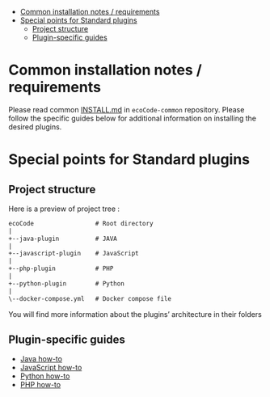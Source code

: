 - [Common installation notes / requirements](#common-installation-notes--requirements)
- [Special points for Standard plugins](#special-points-for-standard-plugins)
  - [Project structure](#project-structure)
  - [Plugin-specific guides](#plugin-specific-guides)

Common installation notes / requirements
========================================

Please read common [INSTALL.md](https://github.com/green-code-initiative/ecoCode-common/blob/main/doc/INSTALL.md)
in `ecoCode-common` repository. Please follow the specific guides below for additional information on installing the
desired plugins.

Special points for Standard plugins
=================================

Project structure
-----------------

Here is a preview of project tree :

```txt
ecoCode                 # Root directory
|
+--java-plugin          # JAVA
|
+--javascript-plugin    # JavaScript
|
+--php-plugin           # PHP
|
+--python-plugin        # Python
|
\--docker-compose.yml   # Docker compose file
```

You will find more information about the plugins’ architecture in their folders

Plugin-specific guides
----------------------

- [Java how-to](java-plugin/README.md)
- [JavaScript how-to](javascript-plugin/README.md)
- [Python how-to](python-plugin/README.md)
- [PHP how-to](php-plugin/README.md)
